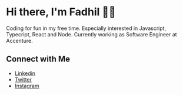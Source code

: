 # Hi there, I'm Fadhil 👋🏻
Coding for fun in my free time. Especially interested in Javascript, Typecript, React and Node.
Currently working as Software Engineer at Accenture.

## Connect with Me
- [Linkedin](https://www.linkedin.com/in/fadhil-radhian/) <br/>
- [Twitter](https://twitter.com/fadhil_radhian) <br/>
- [Instagram](https://www.instagram.com/fadhilradhian) <br/>
